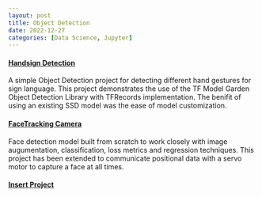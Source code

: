 ```yaml
---
layout: post
title: Object Detection
date: 2022-12-27
categories: [Data Science, Jupyter]
---
```


#### [Handsign Detection](https://nbviewer.org/github/jeongwoongc/jeongwoongc.github.io/blob/main/all_collections/JupyterNBs/ObjectDetection_Handgestures/ObjectDetection_Handgestures.ipynb#Collect-Images-Using-OpenCV)

A simple Object Detection project for detecting different hand gestures for sign language. This project demonstrates the use of the TF Model Garden Object Detection Library with TFRecords implementation. The benifit of using an existing SSD model was the ease of model customization.

#### [FaceTracking Camera](https://nbviewer.org/github/jeongwoongc/jeongwoongc.github.io/blob/main/all_collections/JupyterNBs/ObjectDetection_FaceTracking/ObjectDetection_FaceTracking.ipynb#Collect-Images-Using-OpenCV)

Face detection model built from scratch to work closely with image augumentation, classification, loss metrics and regression techniques. This project has been extended to communicate positional data with a servo motor to capture a face at all times.

#### [Insert Project](https://github.com/jeongwoongc/jeongwoongc.github.io)
